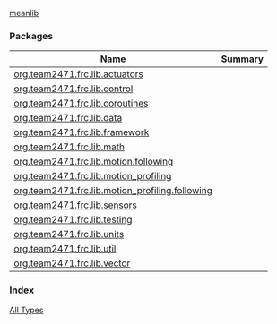 [meanlib](./index.md)

### Packages

| Name | Summary |
|---|---|
| [org.team2471.frc.lib.actuators](org.team2471.frc.lib.actuators/index.md) |  |
| [org.team2471.frc.lib.control](org.team2471.frc.lib.control/index.md) |  |
| [org.team2471.frc.lib.coroutines](org.team2471.frc.lib.coroutines/index.md) |  |
| [org.team2471.frc.lib.data](org.team2471.frc.lib.data/index.md) |  |
| [org.team2471.frc.lib.framework](org.team2471.frc.lib.framework/index.md) |  |
| [org.team2471.frc.lib.math](org.team2471.frc.lib.math/index.md) |  |
| [org.team2471.frc.lib.motion.following](org.team2471.frc.lib.motion.following/index.md) |  |
| [org.team2471.frc.lib.motion_profiling](org.team2471.frc.lib.motion_profiling/index.md) |  |
| [org.team2471.frc.lib.motion_profiling.following](org.team2471.frc.lib.motion_profiling.following/index.md) |  |
| [org.team2471.frc.lib.sensors](org.team2471.frc.lib.sensors/index.md) |  |
| [org.team2471.frc.lib.testing](org.team2471.frc.lib.testing/index.md) |  |
| [org.team2471.frc.lib.units](org.team2471.frc.lib.units/index.md) |  |
| [org.team2471.frc.lib.util](org.team2471.frc.lib.util/index.md) |  |
| [org.team2471.frc.lib.vector](org.team2471.frc.lib.vector/index.md) |  |

### Index

[All Types](alltypes/index.md)